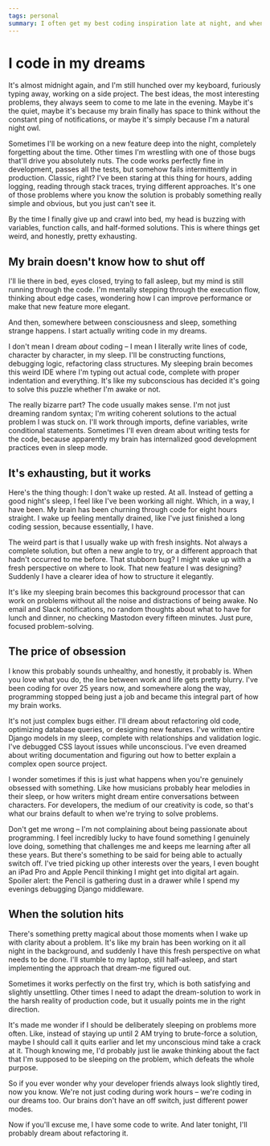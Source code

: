 ```yaml
---
tags: personal
summary: I often get my best coding inspiration late at night, and when I go to bed with an unsolved problem, I literally write lines of code in my dreams - it's exhausting but I usually wake up with the solution.
---
```


# I code in my dreams

It's almost midnight again, and I'm still hunched over my keyboard, furiously typing away, working on a side project. The best ideas, the most interesting problems, they always seem to come to me late in the evening. Maybe it's the quiet, maybe it's because my brain finally has space to think without the constant ping of notifications, or maybe it's simply because I'm a natural night owl.

Sometimes I'll be working on a new feature deep into the night, completely forgetting about the time. Other times I'm wrestling with one of those bugs that'll drive you absolutely nuts. The code works perfectly fine in development, passes all the tests, but somehow fails intermittently in production. Classic, right? I've been staring at this thing for hours, adding logging, reading through stack traces, trying different approaches. It's one of those problems where you know the solution is probably something really simple and obvious, but you just can't see it.

By the time I finally give up and crawl into bed, my head is buzzing with variables, function calls, and half-formed solutions. This is where things get weird, and honestly, pretty exhausting.

## My brain doesn't know how to shut off

I'll lie there in bed, eyes closed, trying to fall asleep, but my mind is still running through the code. I'm mentally stepping through the execution flow, thinking about edge cases, wondering how I can improve performance or make that new feature more elegant.

And then, somewhere between consciousness and sleep, something strange happens. I start actually writing code in my dreams.

I don't mean I dream *about* coding – I mean I literally write lines of code, character by character, in my sleep. I'll be constructing functions, debugging logic, refactoring class structures. My sleeping brain becomes this weird IDE where I'm typing out actual code, complete with proper indentation and everything. It's like my subconscious has decided it's going to solve this puzzle whether I'm awake or not.

The really bizarre part? The code usually makes sense. I'm not just dreaming random syntax; I'm writing coherent solutions to the actual problem I was stuck on. I'll work through imports, define variables, write conditional statements. Sometimes I'll even dream about writing tests for the code, because apparently my brain has internalized good development practices even in sleep mode.

## It's exhausting, but it works

Here's the thing though: I don't wake up rested. At all. Instead of getting a good night's sleep, I feel like I've been working all night. Which, in a way, I have been. My brain has been churning through code for eight hours straight. I wake up feeling mentally drained, like I've just finished a long coding session, because essentially, I have.

The weird part is that I usually wake up with fresh insights. Not always a complete solution, but often a new angle to try, or a different approach that hadn't occurred to me before. That stubborn bug? I might wake up with a fresh perspective on where to look. That new feature I was designing? Suddenly I have a clearer idea of how to structure it elegantly.

It's like my sleeping brain becomes this background processor that can work on problems without all the noise and distractions of being awake. No email and Slack notifications, no random thoughts about what to have for lunch and dinner, no checking Mastodon every fifteen minutes. Just pure, focused problem-solving.

## The price of obsession

I know this probably sounds unhealthy, and honestly, it probably is. When you love what you do, the line between work and life gets pretty blurry. I've been coding for over 25 years now, and somewhere along the way, programming stopped being just a job and became this integral part of how my brain works.

It's not just complex bugs either. I'll dream about refactoring old code, optimizing database queries, or designing new features. I've written entire Django models in my sleep, complete with relationships and validation logic. I've debugged CSS layout issues while unconscious. I've even dreamed about writing documentation and figuring out how to better explain a complex open source project.

I wonder sometimes if this is just what happens when you're genuinely obsessed with something. Like how musicians probably hear melodies in their sleep, or how writers might dream entire conversations between characters. For developers, the medium of our creativity is code, so that's what our brains default to when we're trying to solve problems.

Don't get me wrong – I'm not complaining about being passionate about programming. I feel incredibly lucky to have found something I genuinely love doing, something that challenges me and keeps me learning after all these years. But there's something to be said for being able to actually switch off. I've tried picking up other interests over the years, I even bought an iPad Pro and Apple Pencil thinking I might get into digital art again. Spoiler alert: the Pencil is gathering dust in a drawer while I spend my evenings debugging Django middleware.

## When the solution hits

There's something pretty magical about those moments when I wake up with clarity about a problem. It's like my brain has been working on it all night in the background, and suddenly I have this fresh perspective on what needs to be done. I'll stumble to my laptop, still half-asleep, and start implementing the approach that dream-me figured out.

Sometimes it works perfectly on the first try, which is both satisfying and slightly unsettling. Other times I need to adapt the dream-solution to work in the harsh reality of production code, but it usually points me in the right direction.

It's made me wonder if I should be deliberately sleeping on problems more often. Like, instead of staying up until 2 AM trying to brute-force a solution, maybe I should call it quits earlier and let my unconscious mind take a crack at it. Though knowing me, I'd probably just lie awake thinking about the fact that I'm supposed to be sleeping on the problem, which defeats the whole purpose.

So if you ever wonder why your developer friends always look slightly tired, now you know. We're not just coding during work hours – we're coding in our dreams too. Our brains don't have an off switch, just different power modes.

Now if you'll excuse me, I have some code to write. And later tonight, I'll probably dream about refactoring it.